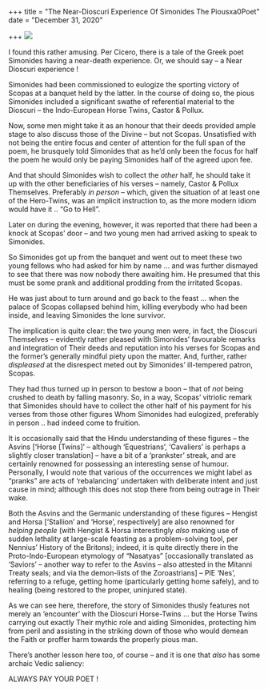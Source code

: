 +++
title = "The Near-Dioscuri Experience Of Simonides The Piousxa0Poet"
date = "December 31, 2020"

+++
![](https://aryaakasha.files.wordpress.com/2020/12/rel0107.jpg?w=1024)

I found this rather amusing. Per Cicero, there is a tale of the Greek
poet Simonides having a near-death experience. Or, we should say – a
Near Dioscuri experience !

Simonides had been commissioned to eulogize the sporting victory of
Scopas at a banquet held by the latter. In the course of doing so, the
pious Simonides included a significant swathe of referential material to
the Dioscuri – the Indo-European Horse Twins, Castor & Pollux.

Now, some men might take it as an honour that their deeds provided ample
stage to also discuss those of the Divine – but not Scopas. Unsatisfied
with not being the entire focus and center of attention for the full
span of the poem, he brusquely told Simonides that as he’d only been the
focus for half the poem he would only be paying Simonides half of the
agreed upon fee.

And that should Simonides wish to collect the *other* half, he should
take it up with the other beneficiaries of his verses – namely, Castor &
Pollux Themselves. Preferably *in person* – which, given the situation
of at least one of the Hero-Twins, was an implicit instruction to, as
the more modern idiom would have it .. “Go to Hell”.

Later on during the evening, however, it was reported that there had
been a knock at Scopas’ door – and two young men had arrived asking to
speak to Simonides.

So Simonides got up from the banquet and went out to meet these two
young fellows who had asked for him by name … and was further dismayed
to see that there was now nobody there awaiting him. He presumed that
this must be some prank and additional prodding from the irritated
Scopas.

He was just about to turn around and go back to the feast … when the
palace of Scopas collapsed behind him, killing everybody who had been
inside, and leaving Simonides the lone survivor.

The implication is quite clear: the two young men were, in fact, the
Dioscuri Themselves – evidently rather pleased with Simonides’
favourable remarks and integration of Their deeds and reputation into
his verses for Scopas and the former’s generally mindful piety upon the
matter. And, further, rather *displeased* at the disrespect meted out by
Simonides’ ill-tempered patron, Scopas.

They had thus turned up in person to bestow a boon – that of *not* being
crushed to death by falling masonry. So, in a way, Scopas’ vitriolic
remark that Simonides should have to collect the other half of his
payment for his verses from those other figures Whom Simonides had
eulogized, preferably in person .. had indeed come to fruition.

It is occasionally said that the Hindu understanding of these figures –
the Asvins \[‘Horse \[Twins\]’ – although ‘Equestrians’, ‘Cavaliers’ is
perhaps a slightly closer translation\] – have a bit of a ‘prankster’
streak, and are certainly renowned for possessing an interesting sense
of humour. Personally, I would note that various of the occurrences we
might label as “pranks” are acts of ‘rebalancing’ undertaken with
deliberate intent and just cause in mind; although this does not stop
there from being outrage in Their wake.

Both the Asvins and the Germanic understanding of these figures –
Hengist and Horsa \[‘Stallion’ and ‘Horse’, respectively\] are also
renowned for *helping people* (with Hengist & Horsa interestingly *also*
making use of sudden lethality at large-scale feasting as a
problem-solving tool, per Nennius’ History of the Britons); indeed, it
is quite directly there in the Proto-Indo-European etymology of
“Nasatyas” \[occasionally translated as ‘Saviors’ – another way to refer
to the Asvins – also attested in the Mitanni Treaty seals; and via the
demon-lists of the Zoroastrians\] – PIE ‘Nes’, referring to a refuge,
getting home (particularly getting home safely), and to healing (being
restored to the proper, uninjured state).

As we can see here, therefore, the story of Simonides thusly features
not merely an ‘encounter’ with the Dioscuri Horse-Twins … but the Horse
Twins carrying out exactly Their mythic role and aiding Simonides,
protecting him from peril and assisting in the striking down of those
who would demean the Faith or proffer harm towards the properly pious
man.

There’s another lesson here too, of course – and it is one that *also*
has some archaic Vedic saliency:

ALWAYS PAY YOUR POET !
